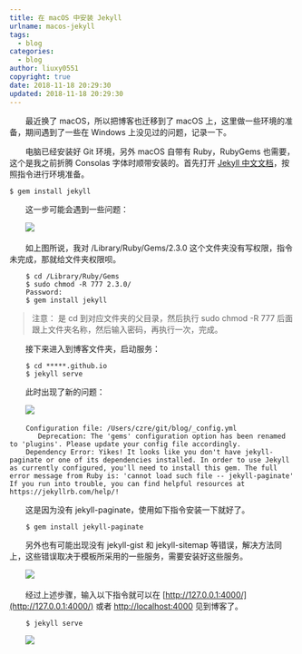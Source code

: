 ```yaml
---
title: 在 macOS 中安装 Jekyll
urlname: macos-jekyll
tags:
  - blog
categories:
  - blog
author: liuxy0551
copyright: true
date: 2018-11-18 20:29:30
updated: 2018-11-18 20:29:30
---
```



　　最近换了 macOS，所以把博客也迁移到了 macOS 上，这里做一些环境的准备，期间遇到了一些在 Windows 上没见过的问题，记录一下。
<!--more-->


&emsp;&emsp;电脑已经安装好 Git 环境，另外 macOS 自带有 Ruby，RubyGems 也需要，这个是我之前折腾 Consolas 字体时顺带安装的。首先打开 [Jekyll 中文文档](https://www.jekyll.com.cn/)，按照指令进行环境准备。
```
$ gem install jekyll
```

　　这一步可能会遇到一些问题：

　　![](https://images-hosting.liuxianyu.cn/posts/macos-jekyll/1.png)

　　如上图所说，我对 /Library/Ruby/Gems/2.3.0 这个文件夹没有写权限，指令未完成，那就给文件夹权限呗。
```
    $ cd /Library/Ruby/Gems
    $ sudo chmod -R 777 2.3.0/
    Password:
    $ gem install jekyll
```

> 注意： 是 cd 到对应文件夹的父目录，然后执行 sudo chmod -R 777 后面跟上文件夹名称，然后输入密码，再执行一次，完成。

　　接下来进入到博客文件夹，启动服务：
```
    $ cd *****.github.io
    $ jekyll serve
```

　　此时出现了新的问题：

　　![](https://images-hosting.liuxianyu.cn/posts/macos-jekyll/2.png)
```
    Configuration file: /Users/czre/git/blog/_config.yml
       Deprecation: The 'gems' configuration option has been renamed to 'plugins'. Please update your config file accordingly.
    Dependency Error: Yikes! It looks like you don't have jekyll-paginate or one of its dependencies installed. In order to use Jekyll as currently configured, you'll need to install this gem. The full error message from Ruby is: 'cannot load such file -- jekyll-paginate' If you run into trouble, you can find helpful resources at https://jekyllrb.com/help/!
```

　　这是因为没有 jekyll-paginate，使用如下指令安装一下就好了。
```
    $ gem install jekyll-paginate
```

　　另外也有可能出现没有 jekyll-gist 和 jekyll-sitemap 等错误，解决方法同上，这些错误取决于模板所采用的一些服务，需要安装好这些服务。

　　![](https://images-hosting.liuxianyu.cn/posts/macos-jekyll/3.png)

　　经过上述步骤，输入以下指令就可以在 [http://127.0.0.1:4000/](http://127.0.0.1:4000/) 或者 [http://localhost:4000](http://localhost:4000) 见到博客了。
```
    $ jekyll serve
```

　　![](https://images-hosting.liuxianyu.cn/posts/macos-jekyll/4.png)

